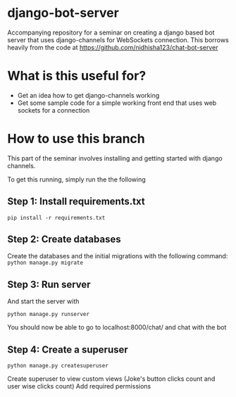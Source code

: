 # django-bot-server

Accompanying repository for a seminar on creating a django based bot server that uses django-channels for  WebSockets connection. This borrows heavily from the code at https://github.com/nidhisha123/chat-bot-server 

# What is this useful for?

- Get an idea how to get django-channels working
- Get some sample code for a simple working front end that uses web sockets for a connection

# How to use this branch

This part of the seminar involves installing and getting started with django channels.

To get this running, simply run the  the following 

## Step 1: Install requirements.txt

`pip install -r requirements.txt`

## Step 2: Create databases

Create the databases and the initial migrations with the following command:
`python manage.py migrate`

## Step 3: Run server

And start the server with 

`python manage.py runserver`

You should now be able to go to localhost:8000/chat/ and chat with the bot

## Step 4: Create a superuser

`python manage.py createsuperuser`

Create superuser to view custom views (Joke's button clicks count and user wise clicks count)
Add required permissions